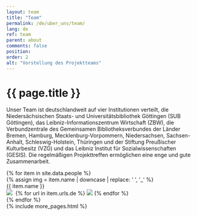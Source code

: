```yaml
---
layout: team
title: "Team"
permalink: /de/uber_uns/team/
lang: de
ref: team
parent: about
comments: false
position: 
order: 2
alt: "Vorstellung des Projektteams"
---
```

<main class="grid-x grid-container">
  <div class="cell medium-10 medium-offset-1 large-8 large-offset-2">
    <h1 class="margin-top-2">{{ page.title }}</h1>
    <!-- Start editing content here -->
    <p>Unser Team ist deutschlandweit auf vier Institutionen verteilt, die Niedersächsischen Staats- und Universitätsbibliothek Göttingen (SUB Göttingen), das Leibniz-Informationszentrum Wirtschaft (ZBW), die Verbundzentrale des Gemeinsamen Bibliotheksverbundes der Länder Bremen, Hamburg, Mecklenburg-Vorpommern, Niedersachsen, Sachsen-Anhalt, Schleswig-Holstein, Thüringen und der Stiftung Preußischer Kulturbesitz (VZG) und das Leibniz Institut für Sozialwissenschaften (GESIS). Die regelmäßigen Projekttreffen ermöglichen eine enge und gute Zusammenarbeit.</p>
    <!-- Stop editing content here -->
  </div>
  <div class="grid-x grid-container grid-margin-x">
    {% for item in site.data.people %}
    <div class="cell margin-bottom-2 margin-top-2 medium-4 large-3">
      <div class="team_member">
        {% assign img = item.name | downcase | replace: ' ', '_' %}
        <img src="{{ site.baseurl }}/img/bilder_team/image_{{ img }}.jpg" alt="" class="team_member_img"><br>
        {{ item.name }}<br>
        <a href="mailto:{{ item.mail}}"><img src="{{ site.baseurl }}/img/icons/email.svg"></a>&nbsp;
        {% for url in item.urls.de %}
          <a href="{{ url }}"><img src="{{ site.baseurl }}/img/icons/new-window.svg" style="margin-top: -5px;"></a>
        {% endfor %}
        </div>
    </div>
    {% endfor %}
  </div>
  {% include more_pages.html %}
</main>
